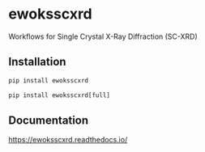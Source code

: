 # ewoksscxrd

Workflows for Single Crystal X-Ray Diffraction (SC-XRD)


## Installation

``` python
pip install ewoksscxrd
```

``` python
pip install ewoksscxrd[full]
```

## Documentation

https://ewoksscxrd.readthedocs.io/



